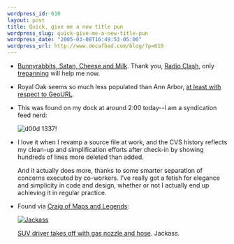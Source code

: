 ```yaml
--- 
wordpress_id: 610
layout: post
title: Quick, give me a new title pun
wordpress_slug: quick-give-me-a-new-title-pun
wordpress_date: "2005-03-08T16:49:53-05:00"
wordpress_url: http://www.decafbad.com/blog/?p=610
---
```

* [Bunnyrabbits, Satan, Cheese and Milk][bscm].  Thank you, [Radio Clash][rc], only [trepanning][tre] will help me now.

* Royal Oak seems so much less populated than Ann Arbor, [at least with respect to GeoURL][geourl].

* This was found on my dock at around 2:00 today--I am a syndication feed nerd:

  ![d00d 1337!][leet]

* I love it when I revamp a source file at work, and the CVS history reflects my clean-up and simplification efforts after check-in by showing hundreds of lines more deleted than added.

  And it actually does more, thanks to some smarter separation of concerns executed by co-workers.  I've really got a fetish for elegance and simplicity in code and design, whether or not I actually end up achieving it in regular practice.
  
* Found via [Craig of Maps and Legends][craig]: 

  [![Jackass][simg]][suv]
  
  [SUV driver takes off with gas nozzle and hose][suv].  Jackass.
  
[geourl]:http://geourl.org/near?p=http%3A//www.decafbad.com/
[tre]:http://www.google.com/search?q=trepanning
[rc]:http://www.mutantpop.net/radioclash/archives/2005/03/08/show-18/
[bscm]:http://www.garageband.com/artist/starkeffect/songs
[simg]:http://www.hometownannapolis.com/photos/carhose.gif "Jackass."
[suv]: http://www.capitalonline.com/cgi-bin/read/2005/02_25-23/TOP
[craig]:http://www.cpfeifer.org/
[leet]:http://www.decafbad.com/2005/02/nnw-1337.jpg "d00d 1337!"
